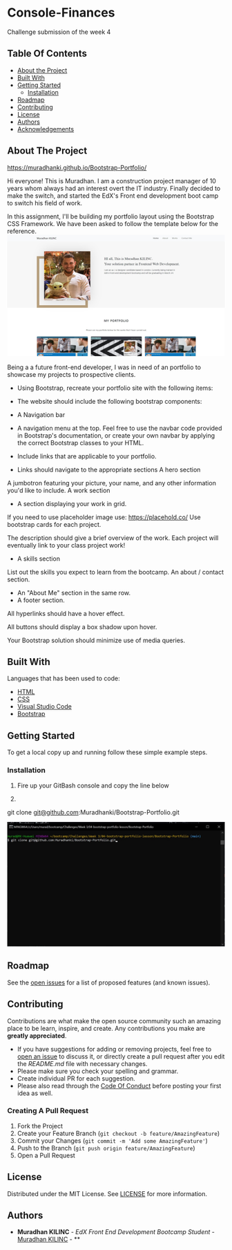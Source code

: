 # Console-Finances

Challenge submission of the week 4


## Table Of Contents

* [About the Project](#about-the-project)
* [Built With](#built-with)
* [Getting Started](#getting-started)
  * [Installation](#installation)
* [Roadmap](#roadmap)
* [Contributing](#contributing)
* [License](#license)
* [Authors](#authors)
* [Acknowledgements](#acknowledgements)

## About The Project


https://muradhanki.github.io/Bootstrap-Portfolio/

Hi everyone! This is Muradhan. I am a construction project manager of 10 years whom always had an interest overt the IT industry. Finally decided to make the switch, and started the EdX's Front end development boot camp to switch his field of work. 

In this assignment, I'll be building my portfolio layout using the Bootstrap CSS Framework. We have been asked to follow the template below for the reference.
![Screenshot](https://github.com/Muradhanki/Bootstrap-Portfolio/blob/main/images/MK_Week_3_project.jpg "Web application Screen Shot")
 
Being a a future front-end developer, I was in need of an portfolio to showcase my projects to prospective clients.

* Using Bootstrap, recreate your portfolio site with the following items:

* The website should include the following bootstrap components:

* A Navigation bar

* A navigation menu at the top. Feel free to use the navbar code provided in Bootstrap's documentation, or create your own navbar by applying the correct Bootstrap classes to your HTML.

* Include links that are applicable to your portfolio.

* Links should navigate to the appropriate sections
A hero section

A jumbotron featuring your picture, your name, and any other information you'd like to include.
A work section

* A section displaying your work in grid.

If you need to use placeholder image use: https://placehold.co/
Use bootstrap cards for each project.

The description should give a brief overview of the work.
Each project will eventually link to your class project work!

* A skills section

List out the skills you expect to learn from the bootcamp.
An about / contact section.

* An "About Me" section in the same row.
* A footer section.

All hyperlinks should have a hover effect.

All buttons should display a box shadow upon hover.

Your Bootstrap solution should minimize use of media queries.

## Built With

Languages that has been used to code:

* [HTML]()
* [CSS]()
* [Visual Studio Code](https://code.visualstudio.com/)
* [Bootstrap](https://getbootstrap.com/)

## Getting Started

To get a local copy up and running follow these simple example steps.

### Installation

1. Fire up your GitBash console and copy the line below

2. 
git clone git@github.com:Muradhanki/Bootstrap-Portfolio.git

![Screenshot](https://github.com/Muradhanki/Bootstrap-Portfolio/blob/main/images/git%20clone%20ss.jpg "Git Bash Installation")

## Roadmap

See the [open issues](https://github.com/Muradhanki/Bootstrap-Portfolio/issues) for a list of proposed features (and known issues).

## Contributing

Contributions are what make the open source community such an amazing place to be learn, inspire, and create. Any contributions you make are **greatly appreciated**.
* If you have suggestions for adding or removing projects, feel free to [open an issue](https://github.com/Muradhanki/Bootstrap-Portfolio/issues/new) to discuss it, or directly create a pull request after you edit the *README.md* file with necessary changes.
* Please make sure you check your spelling and grammar.
* Create individual PR for each suggestion.
* Please also read through the [Code Of Conduct](https://github.com/Muradhanki/Bootstrap-Portfolio/blob/main/CODE_OF_CONDUCT.md) before posting your first idea as well.

### Creating A Pull Request

1. Fork the Project
2. Create your Feature Branch (`git checkout -b feature/AmazingFeature`)
3. Commit your Changes (`git commit -m 'Add some AmazingFeature'`)
4. Push to the Branch (`git push origin feature/AmazingFeature`)
5. Open a Pull Request

## License

Distributed under the MIT License. See [LICENSE](https://github.com/Muradhanki/Bootstrap-Portfolio/blob/main/LICENSE.md) for more information.

## Authors

* **Muradhan KILINC** - *EdX Front End Development Bootcamp Student* - [Muradhan KILINC](https://github.com/Muradhanki) - **

